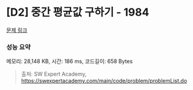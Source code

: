 # [D2] 중간 평균값 구하기 - 1984 

[문제 링크](https://swexpertacademy.com/main/code/problem/problemDetail.do?contestProbId=AV5Pw_-KAdcDFAUq) 

### 성능 요약

메모리: 28,148 KB, 시간: 186 ms, 코드길이: 658 Bytes



> 출처: SW Expert Academy, https://swexpertacademy.com/main/code/problem/problemList.do